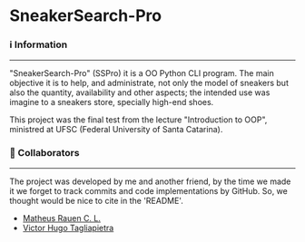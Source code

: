 # SneakerSearch-Pro

### :information_source: Information

---

"SneakerSearch-Pro" (SSPro) it is a OO Python CLI program. The main objective it is to help, and administrate, not only the model of sneakers but also the quantity, availability and other aspects; the intended use was imagine to a sneakers store, specially high-end shoes.

This project was the final test from the lecture "Introduction to OOP", ministred at UFSC (Federal University of Santa Catarina).

### :man: Collaborators

---

The project was developed by me and another friend, by the time we made it we forget to track commits and code implementations by GitHub. So, we thought would be nice to cite in the 'README'.

- [Matheus Rauen C. L.](https://github.com/m-rauen)
- [Victor Hugo Tagliapietra](https://github.com/vhpietra)

